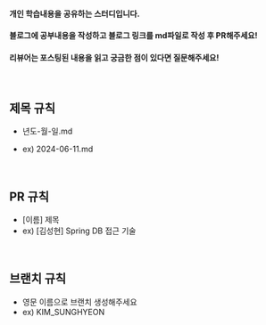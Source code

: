 #### 개인 학습내용을 공유하는 스터디입니다.
#### 블로그에 공부내용을 작성하고 블로그 링크를 md파일로 작성 후 PR해주세요!
#### 리뷰어는 포스팅된 내용을 읽고 궁금한 점이 있다면 질문해주세요!


<br>

## 제목 규칙

- 년도-월-일.md
- ex) 2024-06-11.md

  <br>


## PR 규칙

 - [이름] 제목
 - ex) [김성현] Spring DB 접근 기술

  <br>


## 브랜치 규칙

- 영문 이름으로 브랜치 생성해주세요
- ex) KIM_SUNGHYEON
